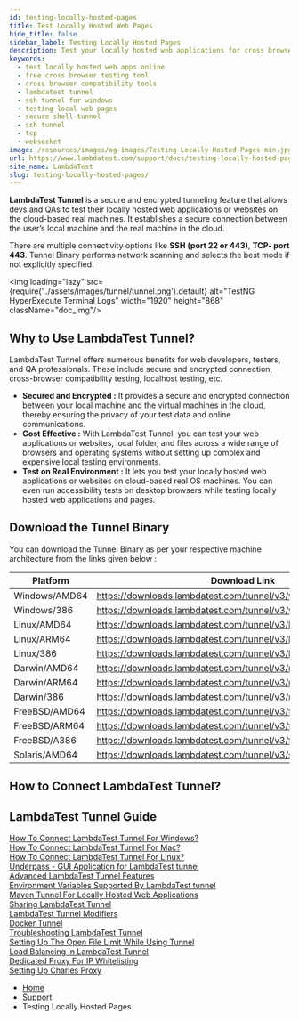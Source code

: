 ```yaml
---
id: testing-locally-hosted-pages
title: Test Locally Hosted Web Pages
hide_title: false
sidebar_label: Testing Locally Hosted Pages
description: Test your locally hosted web applications for cross browser compatibility across 3000+ browser and OS combinations with LambdaTest.
keywords:
  - test locally hosted web apps online
  - free cross browser testing tool
  - cross browser compatibility tools
  - lambdatest tunnel
  - ssh tunnel for windows
  - testing local web pages
  - secure-shell-tunnel
  - ssh tunnel
  - tcp
  - websocket
image: /resources/images/og-images/Testing-Locally-Hosted-Pages-min.jpg
url: https://www.lambdatest.com/support/docs/testing-locally-hosted-pages/
site_name: LambdaTest
slug: testing-locally-hosted-pages/
---
```


<script type="application/ld+json"
      dangerouslySetInnerHTML={{ __html: JSON.stringify({
       "@context": "https://schema.org",
        "@type": "BreadcrumbList",
        "itemListElement": [{
          "@type": "ListItem",
          "position": 1,
          "name": "LambdaTest",
          "item": "https://www.lambdatest.com"
        },{
          "@type": "ListItem",
          "position": 2,
          "name": "Support",
          "item": "https://www.lambdatest.com/support/docs/"
        },{
          "@type": "ListItem",
          "position": 3,
          "name": "Docker Tunnel",
          "item": "https://www.lambdatest.com/support/docs/testing-locally-hosted-pages/"
        }]
      })
    }}
></script>
**LambdaTest Tunnel** is a secure and encrypted tunneling feature that allows devs and QAs to test their locally hosted web applications or websites on the cloud-based real machines. It establishes a secure connection between the user’s local machine and the real machine in the cloud.

There are multiple connectivity options like **SSH (port 22 or 443)**, **TCP- port 443**. Tunnel Binary performs network scanning and selects the best mode if not explicitly specified.

<img loading="lazy" src={require('../assets/images/tunnel/tunnel.png').default} alt="TestNG HyperExecute Terminal Logs"  width="1920" height="868" className="doc_img"/>

## Why to Use LambdaTest Tunnel?

LambdaTest Tunnel offers numerous benefits for web developers, testers, and QA professionals. These include secure and encrypted connection, cross-browser compatibility testing, localhost testing, etc.

- **Secured and Encrypted :** It provides a secure and encrypted connection between your local machine and the virtual machines in the cloud, thereby ensuring the privacy of your test data and online communications.
- **Cost Effective :** With LambdaTest Tunnel, you can test your web applications or websites, local folder, and files across a wide range of browsers and operating systems without setting up complex and expensive local testing environments.
- **Test on Real Environment :** It lets you test your locally hosted web applications or websites on cloud-based real OS machines. You can even run accessibility tests on desktop browsers while testing locally hosted web applications and pages.

## Download the Tunnel Binary
You can download the Tunnel Binary as per your respective machine architecture from the links given below :

| Platform | Download Link |
|----------|---------------|
| Windows/AMD64 | https://downloads.lambdatest.com/tunnel/v3/windows/amd64/LT.exe |
| Windows/386 | https://downloads.lambdatest.com/tunnel/v3/windows/386/LT.exe | 
| Linux/AMD64 | https://downloads.lambdatest.com/tunnel/v3/linux/amd64/LT |
| Linux/ARM64 | https://downloads.lambdatest.com/tunnel/v3/linux/arm64/LT |
| Linux/386 | https://downloads.lambdatest.com/tunnel/v3/linux/386/LT |
| Darwin/AMD64 | https://downloads.lambdatest.com/tunnel/v3/mac/amd64/LT |
| Darwin/ARM64 | https://downloads.lambdatest.com/tunnel/v3/mac/arm64/LT |
| Darwin/386 | https://downloads.lambdatest.com/tunnel/v3/mac/386/LT |
| FreeBSD/AMD64 | https://downloads.lambdatest.com/tunnel/v3/freebsd/amd64/LT |
| FreeBSD/ARM64 | https://downloads.lambdatest.com/tunnel/v3/freebsd/arm64/LT| 
| FreeBSD/A386 | https://downloads.lambdatest.com/tunnel/v3/freebsd/386/LT |
| Solaris/AMD64 | https://downloads.lambdatest.com/tunnel/v3/solaris/amd64/LT |

## How to Connect LambdaTest Tunnel?

<div className="ytframe"> 
<div className="youtube" data-embed="1B27vRreyKU">
    <div className="play-button"></div>
</div>
</div>

## LambdaTest Tunnel Guide

<div className="download_btn mb-10"> <a href="/support/docs/local-testing-windows/">How To Connect LambdaTest Tunnel For Windows?</a></div>

<div className="download_btn mb-10"> <a href="/support/docs/local-testing-macos/">How To Connect LambdaTest Tunnel For Mac?</a></div>

<div className="download_btn mb-10"> <a href="/support/docs/local-testing-linux/">How To Connect LambdaTest Tunnel For Linux?</a></div>

<div className="download_btn mb-10"> <a href="/support/docs/underpass-tunnel-application/">Underpass - GUI Application for LambdaTest tunnel</a></div>

<div className="download_btn mb-10"> <a href="/support/docs/advanced-tunnel-features/">Advanced LambdaTest Tunnel Features</a></div>

<div className="download_btn mb-10"> <a href="/support/docs/environment-variables-supported-by-lambda-tunnel/">Environment Variables Supported By LambdaTest tunnel</a></div>

<div className="download_btn mb-10"> <a href="/support/docs/maven-tunnel-for-locally-hosted-web-applications/">Maven Tunnel For Locally Hosted Web Applications</a></div>

<div className="download_btn mb-10"> <a href="/support/docs/sharing-lambda-tunnel/">Sharing LambdaTest Tunnel</a></div>

<div className="download_btn mb-10"> <a href="/support/docs/lambda-tunnel-modifiers/">LambdaTest Tunnel Modifiers</a></div>

<div className="download_btn mb-10"> <a href="/support/docs/docker-tunnel/">Docker Tunnel</a></div>

<div className="download_btn mb-10"> <a href="/support/docs/troubleshooting-lambda-tunnel/">Troubleshooting LambdaTest Tunnel</a></div>

<div className="download_btn mb-10"> <a href="/support/docs/how-to-set-the-open-file-limit-while-using-tunnel/">Setting Up The Open File Limit While Using Tunnel</a></div>

<div className="download_btn mb-10"> <a href="/support/docs/load-balancing-in-lambda-tunnel/">Load Balancing In LambdaTest Tunnel</a></div>

<div className="download_btn mb-10"> <a href="/support/docs/dedicated-proxy/">Dedicated Proxy For IP Whitelisting</a></div>

<div className="download_btn mb-10"> <a href="/support/docs/charles-proxy/">Setting Up Charles Proxy</a></div>


<nav aria-label="breadcrumbs">
  <ul className="breadcrumbs">
    <li className="breadcrumbs__item">
      <a className="breadcrumbs__link" href="https://www.lambdatest.com">
        Home
      </a>
    </li>
    <li className="breadcrumbs__item">
      <a className="breadcrumbs__link" target="_self" href="https://www.lambdatest.com/support/docs/">
        Support
      </a>
    </li>
    <li className="breadcrumbs__item breadcrumbs__item--active">
      <span className="breadcrumbs__link">
        Testing Locally Hosted Pages
      </span>
    </li>
  </ul>
</nav>
